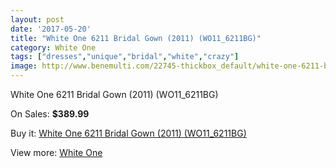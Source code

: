 ```yaml
---
layout: post
date: '2017-05-20'
title: "White One 6211 Bridal Gown (2011) (WO11_6211BG)"
category: White One
tags: ["dresses","unique","bridal","white","crazy"]
image: http://www.benemulti.com/22745-thickbox_default/white-one-6211-bridal-gown-2011-wo116211bg.jpg
---
```

White One 6211 Bridal Gown (2011) (WO11_6211BG)

On Sales: **$389.99**
<a href="https://www.benemulti.com/en/white-one/8592-white-one-6211-bridal-gown-2011-wo116211bg.html"><amp-img layout="responsive" width="600" height="600" src="//www.benemulti.com/22745-thickbox_default/white-one-6211-bridal-gown-2011-wo116211bg.jpg" alt="White One 6211 Bridal Gown (2011) (WO11_6211BG) 0" /></a>
<a href="https://www.benemulti.com/en/white-one/8592-white-one-6211-bridal-gown-2011-wo116211bg.html"><amp-img layout="responsive" width="600" height="600" src="//www.benemulti.com/22746-thickbox_default/white-one-6211-bridal-gown-2011-wo116211bg.jpg" alt="White One 6211 Bridal Gown (2011) (WO11_6211BG) 1" /></a>

Buy it: [White One 6211 Bridal Gown (2011) (WO11_6211BG)](https://www.benemulti.com/en/white-one/8592-white-one-6211-bridal-gown-2011-wo116211bg.html "White One 6211 Bridal Gown (2011) (WO11_6211BG)")

View more: [White One](https://www.benemulti.com/en/73-white-one "White One")